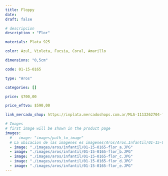 ```yaml
---
title: Floppy
date: 
draft: false

# descripcion
description : "Flor"

materials: Plata 925

color: Azul, Violeta, Fucsia, Coral, Amarillo

dimensions: "0,5cm"

code: 01-15-0165

type: "Aros"

categories: []

price: $700,00

price_eftvo: $590,00

link_mercado_shop: https://inplata.mercadoshops.com.ar/MLA-1113262704-floppy-_JM

# Images
# first image will be shown in the product page
images:
  # - image: "images/path_to_image"
  # La ubicacion de las imagenes es imagenes/Aros/Aros.Infantil/01-15-0165-floppy
  - image: "./images/aros/infantil/01-15-0165-flor_a.JPG"
  - image: "./images/aros/infantil/01-15-0165-flor_b.JPG"
  - image: "./images/aros/infantil/01-15-0165-flor_c.JPG"
  - image: "./images/aros/infantil/01-15-0165-flor_d.JPG"
  - image: "./images/aros/infantil/01-15-0165-flor_e.JPG"
---
```

